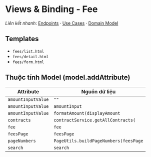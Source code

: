 # Views & Binding - Fee

*Liên kết nhanh*: [Endpoints](../../APIs/Fee/Endpoints.md) · [Use Cases](UseCases.md) · [Domain Model](DomainModel.mmd)

## Templates

- `fees/list.html`
- `fees/detail.html`
- `fees/form.html`

## Thuộc tính Model (model.addAttribute)

| Attribute | Nguồn dữ liệu |
| --- | --- |
| `amountInputValue` | `""` |
| `amountInputValue` | `amountInput` |
| `amountInputValue` | `formatAmount(displayAmount` |
| `contracts` | `contractService.getAllContracts(` |
| `fee` | `fee` |
| `feesPage` | `feesPage` |
| `pageNumbers` | `PageUtils.buildPageNumbers(feesPage` |
| `search` | `search` |
